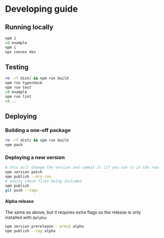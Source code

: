 # Developing guide

## Running locally

```sh
npm i
cd example
npm i
npx convex dev
```

## Testing

```sh
rm -rf dist/ && npm run build
npm run typecheck
npm run test
cd example
npm run lint
cd ..
```

## Deploying

### Building a one-off package

```sh
rm -rf dist/ && npm run build
npm pack
```

### Deploying a new version

```sh
# this will change the version and commit it (if you run it in the root directory)
npm version patch
npm publish --dry-run
# sanity check files being included
npm publish
git push --tags
```

#### Alpha release

The same as above, but it requires extra flags so the release is only installed with `@alpha`:

```sh
npm version prerelease --preid alpha
npm publish --tag alpha
```
